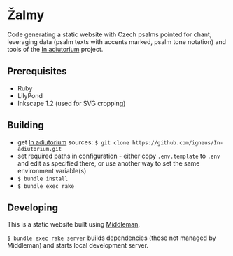# Žalmy

Code generating a static website with Czech psalms pointed for chant,
leveraging data (psalm texts with accents marked, psalm tone notation)
and tools of the [In adiutorium][ia] project.

## Prerequisites

- Ruby
- LilyPond
- Inkscape 1.2 (used for SVG cropping)

## Building

- get [In adiutorium][ia] sources: `$ git clone https://github.com/igneus/In-adiutorium.git`
- set required paths in configuration - either copy `.env.template` to `.env` and edit as specified there, or use another way to set the same environment variable(s)
- `$ bundle install`
- `$ bundle exec rake`

## Developing

This is a static website built using [Middleman][middleman].

`$ bundle exec rake server` builds dependencies (those not managed
by Middleman) and starts local development server.

[ia]: https://github.com/igneus/In-adiutorium
[middleman]: https://middlemanapp.com/
